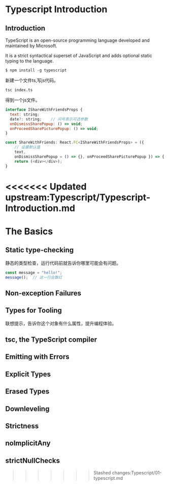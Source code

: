 # Typescript Introduction

## Introduction 

TypeScript is an open-source programming language developed and maintained by Microsoft.

It is a strict syntactical superset of JavaScript and adds optional static typing to the language. 

```
$ npm install -g typescript
```

新建一个文件ts,写js代码。
```
tsc index.ts
```
得到一个js文件。

```javascript
interface IShareWithFriendsProps {
  text: string;
  date?: string;    // 问号表示可选参数
  onDismissSharePopup: () => void;
  onProceedSharePicturePopup: () => void;
}

const ShareWithFriends: React.FC<IShareWithFriendsProps> = ({ 
    // 设置默认值
    text, 
    onDismissSharePopup = () => {}, onProceedSharePicturePopup }) => {
    return (<div></div>);
}
```

<<<<<<< Updated upstream:Typescript/Typescript-Introduction.md
=======
# The Basics

## Static type-checking

静态的类型检查，运行代码前就告诉你哪里可能会有问题。

```typescript
const message = "hello!";
message();	// 这一行会飘红
```

## Non-exception Failures



## Types for Tooling

联想提示，告诉你这个对象有什么属性，提升编程体验。

## tsc, the TypeScript compiler

## Emitting with Errors

## Explicit Types

## Erased Types

## Downleveling

## Strictness

## noImplicitAny

## strictNullChecks


>>>>>>> Stashed changes:Typescript/01-typescript.md


